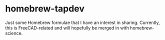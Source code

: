 # homebrew-tapdev
Just some Homebrew formulae that I have an interest in sharing.
Currently, this is FreeCAD-related and will hopefully be merged in with homebrew-science.
